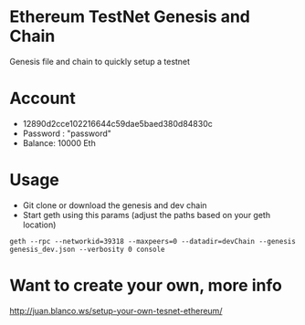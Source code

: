# Ethereum TestNet Genesis and Chain

Genesis file and chain to quickly setup a testnet

# Account 

* 12890d2cce102216644c59dae5baed380d84830c
* Password : "password"
* Balance: 10000 Eth

# Usage 

* Git clone or download the genesis and dev chain
* Start geth using this params (adjust the paths based on your geth location)

```
geth --rpc --networkid=39318 --maxpeers=0 --datadir=devChain --genesis genesis_dev.json --verbosity 0 console
````

# Want to create your own, more info 
http://juan.blanco.ws/setup-your-own-tesnet-ethereum/
